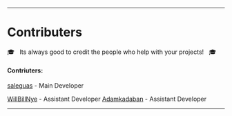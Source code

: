 ------------------------------------------------------------------------

# Contributers

:mortar_board: &nbsp; Its always good to credit the people who help with your projects! &nbsp; :mortar_board:

#### **Contriuters:**
[saleguas](https://github.com/saleguas) - Main Developer

[WillBillNye](https://github.com/WillBillNye) - Assistant Developer
[Adamkadaban](https://github.com/Adamkadaban) - Assistant Developer



------------------------------------------------------------------------
